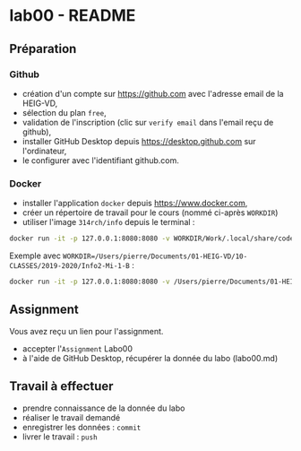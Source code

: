 # lab00 - README

## Préparation
### Github
- création d'un compte sur https://github.com avec l'adresse email de la HEIG-VD,
- sélection du plan `free`, 
- validation de l'inscription (clic sur `verify email` dans l'email reçu de github),
- installer GitHub Desktop depuis https://desktop.github.com sur l'ordinateur,
- le configurer avec l'identifiant github.com.
### Docker
- installer l'application `docker` depuis https://www.docker.com,
- créer un répertoire de travail pour le cours (nommé ci-après `WORKDIR`) 
- utiliser l'image `314rch/info` depuis le terminal :

```bash
docker run -it -p 127.0.0.1:8080:8080 -v WORKDIR/Work/.local/share/code-server:/home/coder/.local/share/code-server -v WORKDIR/Work/:/home/coder/project 314rch/info:latest
```

Exemple avec `WORKDIR=/Users/pierre/Documents/01-HEIG-VD/10-CLASSES/2019-2020/Info2-Mi-1-B` :

```bash
docker run -it -p 127.0.0.1:8080:8080 -v /Users/pierre/Documents/01-HEIG-VD/10-CLASSES/2019-2020/Info2-Mi-1-B/Work/.local/share/code-server:/home/coder/.local/share/code-server -v /Users/pierre/Documents/01-HEIG-VD/10-CLASSES/2019-2020/Info2-Mi-1-B/Work/:/home/coder/project 314rch/info:latest
```


## Assignment
Vous avez reçu un lien pour l'assignment.
- accepter l'`Assignment` Labo00
- à l'aide de GitHub Desktop, récupérer la donnée du labo (labo00.md)

## Travail à effectuer
- prendre connaissance de la donnée du labo
- réaliser le travail demandé
- enregistrer les données : `commit`
- livrer le travail : `push`
